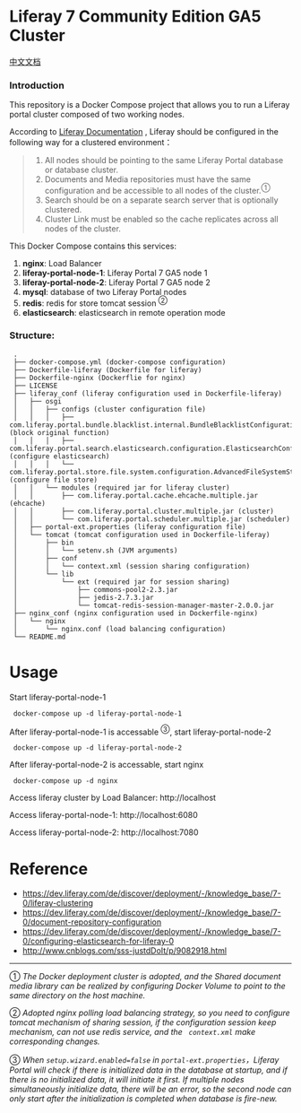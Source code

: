 # Liferay 7 Community Edition GA5 Cluster

[中文文档](https://github.com/Lucas-Gao/liferay-7-ce-ga5-cluster/blob/master/README.md)

### Introduction
This repository is a Docker Compose project that allows you to run a Liferay portal cluster composed of two working nodes.

According to [Liferay Documentation](https://dev.liferay.com/de/discover/deployment/-/knowledge_base/7-0/liferay-clustering) , Liferay should be configured in the following way for a clustered environment：

> 1. All nodes should be pointing to the same Liferay Portal database or database cluster.
> 2. Documents and Media repositories must have the same configuration and be accessible to all nodes of the cluster.<sup>①</sup>
> 3. Search should be on a separate search server that is optionally clustered.
> 4. Cluster Link must be enabled so the cache replicates across all nodes of the cluster.

This Docker Compose contains this services:

 1. **nginx**: Load Balancer
 2. **liferay-portal-node-1**: Liferay Portal 7 GA5 node 1
 3. **liferay-portal-node-2**: Liferay Portal 7 GA5 node 2
 4. **mysql**: database of two Liferay Portal nodes
 5. **redis**: redis for store tomcat session <sup>②</sup>
 6. **elasticsearch**: elasticsearch in remote operation mode
 
 ### Structure:
 ```
  .
  ├── docker-compose.yml (docker-compose configuration)
  ├── Dockerfile-liferay (Dockerfile for liferay)
  ├── Dockerfile-nginx (Dockerflie for nginx)
  ├── LICENSE
  ├── liferay_conf (liferay configuration used in Dockerfile-liferay)
  │   ├── osgi
  │   │   ├── configs (cluster configuration file)
  │   │   │   ├── com.liferay.portal.bundle.blacklist.internal.BundleBlacklistConfiguration.config (block original function)
  │   │   │   ├── com.liferay.portal.search.elasticsearch.configuration.ElasticsearchConfiguration.config (configure elasticsearch)
  │   │   │   └── com.liferay.portal.store.file.system.configuration.AdvancedFileSystemStoreConfiguration.cfg (configure file store)
  │   │   └── modules (required jar for liferay cluster)
  │   │       ├── com.liferay.portal.cache.ehcache.multiple.jar (ehcache)
  │   │       ├── com.liferay.portal.cluster.multiple.jar (cluster)
  │   │       └── com.liferay.portal.scheduler.multiple.jar (scheduler)
  │   ├── portal-ext.properties (liferay configuration file)
  │   └── tomcat (tomcat configuration used in Dockerfile-liferay)
  │       ├── bin
  │       │   └── setenv.sh (JVM arguments)
  │       ├── conf
  │       │   └── context.xml (session sharing configuration)
  │       └── lib
  │           └── ext (required jar for session sharing)
  │               ├── commons-pool2-2.3.jar
  │               ├── jedis-2.7.3.jar
  │               └── tomcat-redis-session-manager-master-2.0.0.jar
  ├── nginx_conf (nginx configuration used in Dockerfile-nginx)
  │   └── nginx
  │       └── nginx.conf (load balancing configuration)
  └── README.md
 ```

 # Usage
 
 Start liferay-portal-node-1
 
 ```shell
  docker-compose up -d liferay-portal-node-1
 ```
 
 After liferay-portal-node-1 is accessable <sup>③</sup>, start liferay-portal-node-2

 ```shell
  docker-compose up -d liferay-portal-node-2
 ```
 
 After liferay-portal-node-2  is accessable, start nginx
 
 ```shell
  docker-compose up -d nginx
 ```
 
 Access liferay cluster by Load Balancer: http://localhost
 
 Access liferay-portal-node-1: http://localhost:6080
  
 Access liferay-portal-node-2: http://localhost:7080
 
 
 # Reference
 * https://dev.liferay.com/de/discover/deployment/-/knowledge_base/7-0/liferay-clustering
 * https://dev.liferay.com/de/discover/deployment/-/knowledge_base/7-0/document-repository-configuration
 * https://dev.liferay.com/de/discover/deployment/-/knowledge_base/7-0/configuring-elasticsearch-for-liferay-0
 * http://www.cnblogs.com/sss-justdDoIt/p/9082918.html
 
 
 ---
 ① *The Docker deployment cluster is adopted, and the Shared document media library can be realized by configuring Docker Volume to point to the same directory on the host machine.*

 ② *Adopted nginx polling load balancing strategy, so you need to configure tomcat mechanism of sharing session, if the configuration session keep mechanism, can not use redis service, and the ` context.xml` make corresponding changes.* 

 ③ *When `setup.wizard.enabled=false` in `portal-ext.properties`，Liferay Portal will check if there is initialized data in the database at startup, and if there is no initialized data, it will initiate it first. If multiple nodes simultaneously initialize data, there will be an error, so the second node can only start after the initialization is completed when database is fire-new.*
